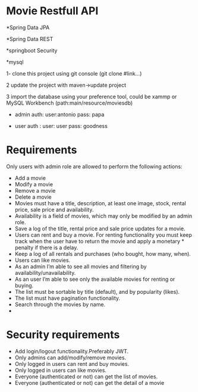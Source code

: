 # Movie Restfull API

*Spring Data JPA

*Spring Data REST

*springboot Security

*mysql 



1- clone this project using git console (git clone #link...)

2 update the project with maven->update project

3 import the database using your preference tool, could be xammp or MySQL Workbench (path:main/resource/moviesdb)

* admin auth: user:antonio  pass: papa

* user auth : user: user    pass: goodness


# Requirements

Only users with admin role are allowed to perform the following actions:

* Add a movie
* Modify a movie
* Remove a movie
* Delete a movie
* Movies must have a title, description, at least one image, stock, rental price, sale price and availability.
* Availability is a field of movies, which may only be modified by an admin role.
* Save a log of the title, rental price and sale price updates for a movie.
* Users can rent and buy a movie. For renting functionality you must keep track when the user have to return the movie and apply a monetary *   penalty if there is a delay.
* Keep a log of all rentals and purchases (who bought, how many, when).
* Users can like movies.
* As an admin I’m able to see all movies and filtering by availability/unavailability.
* As an user I’m able to see only the available movies for renting or buying.
* The list must be sortable by title (default), and by popularity (likes).
* The list must have pagination functionality.
* Search through the movies by name.
* 
# Security requirements

* Add login/logout functionality.Preferably JWT.
* Only admins can add/modify/remove movies.
* Only logged in users can rent and buy movies.
* Only logged in users can like movies.
* Everyone (authenticated or not) can get the list of movies.
* Everyone (authenticated or not) can get the detail of a movie


